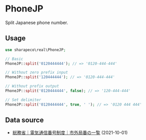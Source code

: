 # PhoneJP

Split Japanese phone number.

## Usage

```PHP
use sharapeco\real\PhoneJP;

// Basic
PhoneJP::split('0120444444'); // => '0120-444-444'

// Without zero prefix input
PhoneJP::split('120444444'); // => '0120-444-444'

// Without prefix output
PhoneJP::split('0120444444', false); // => '120-444-444'

// Set delimiter
PhoneJP::split('0120444444', true, ' '); // => '0120 444 444'
```

## Data source

- [総務省｜電気通信番号制度｜市外局番の一覧](http://www.soumu.go.jp/main_sosiki/joho_tsusin/top/tel_number/shigai_list.html) (2021-10-01)
